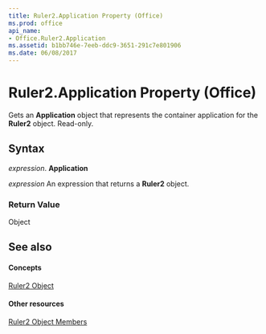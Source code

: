 ```yaml
---
title: Ruler2.Application Property (Office)
ms.prod: office
api_name:
- Office.Ruler2.Application
ms.assetid: b1bb746e-7eeb-ddc9-3651-291c7e801906
ms.date: 06/08/2017
---
```



# Ruler2.Application Property (Office)

Gets an **Application** object that represents the container application for the **Ruler2** object. Read-only.


## Syntax

 _expression_. **Application**

 _expression_ An expression that returns a **Ruler2** object.


### Return Value

Object


## See also


#### Concepts


[Ruler2 Object](ruler2-object-office.md)
#### Other resources


[Ruler2 Object Members](ruler2-members-office.md)

